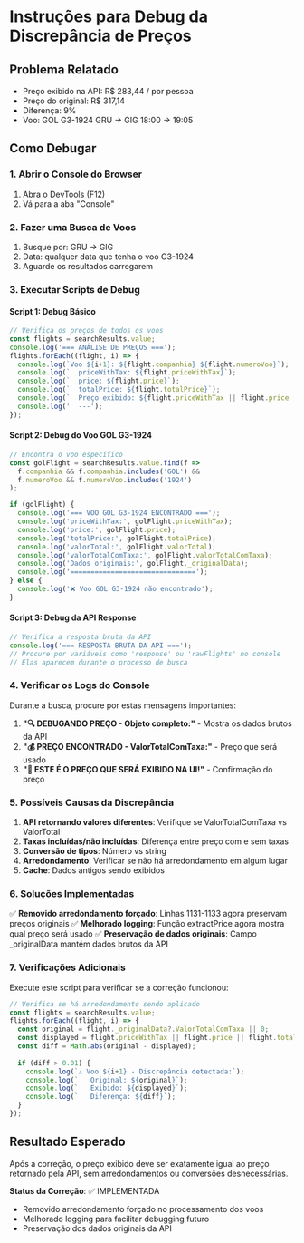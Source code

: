 # Instruções para Debug da Discrepância de Preços

## Problema Relatado
- Preço exibido na API: R$ 283,44 / por pessoa
- Preço do original: R$ 317,14 
- Diferença: 9%
- Voo: GOL G3-1924 GRU → GIG 18:00 → 19:05

## Como Debugar

### 1. Abrir o Console do Browser
1. Abra o DevTools (F12)
2. Vá para a aba "Console"

### 2. Fazer uma Busca de Voos
1. Busque por: GRU → GIG
2. Data: qualquer data que tenha o voo G3-1924
3. Aguarde os resultados carregarem

### 3. Executar Scripts de Debug

#### Script 1: Debug Básico
```javascript
// Verifica os preços de todos os voos
const flights = searchResults.value;
console.log('=== ANÁLISE DE PREÇOS ===');
flights.forEach((flight, i) => {
  console.log(`Voo ${i+1}: ${flight.companhia} ${flight.numeroVoo}`);
  console.log(`  priceWithTax: ${flight.priceWithTax}`);
  console.log(`  price: ${flight.price}`);
  console.log(`  totalPrice: ${flight.totalPrice}`);
  console.log(`  Preço exibido: ${flight.priceWithTax || flight.price || flight.totalPrice}`);
  console.log('  ---');
});
```

#### Script 2: Debug do Voo GOL G3-1924
```javascript
// Encontra o voo específico
const golFlight = searchResults.value.find(f => 
  f.companhia && f.companhia.includes('GOL') && 
  f.numeroVoo && f.numeroVoo.includes('1924')
);

if (golFlight) {
  console.log('=== VOO GOL G3-1924 ENCONTRADO ===');
  console.log('priceWithTax:', golFlight.priceWithTax);
  console.log('price:', golFlight.price);
  console.log('totalPrice:', golFlight.totalPrice);
  console.log('valorTotal:', golFlight.valorTotal);
  console.log('valorTotalComTaxa:', golFlight.valorTotalComTaxa);
  console.log('Dados originais:', golFlight._originalData);
  console.log('===============================');
} else {
  console.log('❌ Voo GOL G3-1924 não encontrado');
}
```

#### Script 3: Debug da API Response
```javascript
// Verifica a resposta bruta da API
console.log('=== RESPOSTA BRUTA DA API ===');
// Procure por variáveis como 'response' ou 'rawFlights' no console
// Elas aparecem durante o processo de busca
```

### 4. Verificar os Logs do Console

Durante a busca, procure por estas mensagens importantes:

1. **"🔍 DEBUGANDO PREÇO - Objeto completo:"** - Mostra os dados brutos da API
2. **"💰 PREÇO ENCONTRADO - ValorTotalComTaxa:"** - Preço que será usado
3. **"🎯 ESTE É O PREÇO QUE SERÁ EXIBIDO NA UI!"** - Confirmação do preço

### 5. Possíveis Causas da Discrepância

1. **API retornando valores diferentes**: Verifique se ValorTotalComTaxa vs ValorTotal
2. **Taxas incluídas/não incluídas**: Diferença entre preço com e sem taxas
3. **Conversão de tipos**: Número vs string
4. **Arredondamento**: Verificar se não há arredondamento em algum lugar
5. **Cache**: Dados antigos sendo exibidos

### 6. Soluções Implementadas

✅ **Removido arredondamento forçado**: Linhas 1131-1133 agora preservam preços originais
✅ **Melhorado logging**: Função extractPrice agora mostra qual preço será usado
✅ **Preservação de dados originais**: Campo _originalData mantém dados brutos da API

### 7. Verificações Adicionais

Execute este script para verificar se a correção funcionou:

```javascript
// Verifica se há arredondamento sendo aplicado
const flights = searchResults.value;
flights.forEach((flight, i) => {
  const original = flight._originalData?.ValorTotalComTaxa || 0;
  const displayed = flight.priceWithTax || flight.price || flight.totalPrice || 0;
  const diff = Math.abs(original - displayed);
  
  if (diff > 0.01) {
    console.log(`⚠️ Voo ${i+1} - Discrepância detectada:`);
    console.log(`   Original: ${original}`);
    console.log(`   Exibido: ${displayed}`);
    console.log(`   Diferença: ${diff}`);
  }
});
```

## Resultado Esperado

Após a correção, o preço exibido deve ser exatamente igual ao preço retornado pela API, sem arredondamentos ou conversões desnecessárias.

**Status da Correção**: ✅ IMPLEMENTADA
- Removido arredondamento forçado no processamento dos voos
- Melhorado logging para facilitar debugging futuro
- Preservação dos dados originais da API
